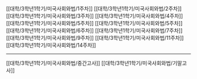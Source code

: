 [[대학/3학년1학기/미국사회와법/1주차]]
[[대학/3학년1학기/미국사회와법/2주차]]
[[대학/3학년1학기/미국사회와법/3주차]]
[[대학/3학년1학기/미국사회와법/4주차]]
[[대학/3학년1학기/미국사회와법/5주차]]
[[대학/3학년1학기/미국사회와법/5주차]]
[[대학/3학년1학기/미국사회와법/6주차]]
[[대학/3학년1학기/미국사회와법/7주차]]
[[대학/3학년1학기/미국사회와법/9주차]]
[[대학/3학년1학기/미국사회와법/11주차]]
[[대학/3학년1학기/미국사회와법/14주차]]


---

[[대학/3학년1학기/미국사회와법/중간고사]]
[[대학/3학년1학기/미국사회와법/기말고사]]